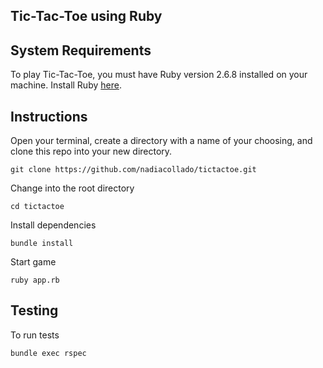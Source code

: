## Tic-Tac-Toe using Ruby

## System Requirements

To play Tic-Tac-Toe, you must have Ruby version 2.6.8 installed on your machine. Install Ruby [here](https://www.ruby-lang.org/en/documentation/installation/). 

## Instructions

Open your terminal, create a directory with a name of your choosing, and clone this repo into your new directory.

`git clone https://github.com/nadiacollado/tictactoe.git`

Change into the root directory

`cd tictactoe`

Install dependencies

`bundle install`

Start game

`ruby app.rb`

## Testing

To run tests

`bundle exec rspec`
